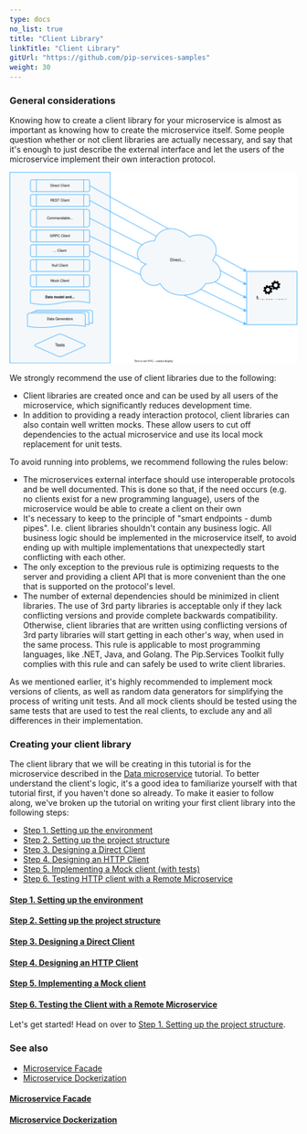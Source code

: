 ```yaml
---
type: docs
no_list: true
title: "Client Library"
linkTitle: "Client Library" 
gitUrl: "https://github.com/pip-services-samples"
weight: 30
---
```


### General considerations

Knowing how to create a client library for your microservice is almost as important as knowing how to create the microservice itself. Some people question whether or not client libraries are actually necessary, and say that it's enough to just describe the external interface and let the users of the microservice implement their own interaction protocol.

![Client Library Diagram](./figure1.svg)

We strongly recommend the use of client libraries due to the following:

- Client libraries are created once and can be used by all users of the microservice, which significantly reduces development time.
- In addition to providing a ready interaction protocol, client libraries can also contain well written mocks. These allow users to cut off dependencies to the actual microservice and use its local mock replacement for unit tests.

To avoid running into problems, we recommend following the rules below:

- The microservices external interface should use interoperable protocols and be well documented. This is done so that, if the need occurs (e.g. no clients exist for a new programming language), users of the microservice would be able to create a client on their own
- It's necessary to keep to the principle of "smart endpoints - dumb pipes". I.e. client libraries shouldn't contain any business logic. All business logic should be implemented in the microservice itself, to avoid ending up with multiple implementations that unexpectedly start conflicting with each other.
- The only exception to the previous rule is optimizing requests to the server and providing a client API that is more convenient than the one that is supported on the protocol's level.
- The number of external dependencies should be minimized in client libraries. The use of 3rd party libraries is acceptable only if they lack conflicting versions and provide complete backwards compatibility. Otherwise, client libraries that are written using conflicting versions of 3rd party libraries will start getting in each other's way, when used in the same process. This rule is applicable to most programming languages, like .NET, Java, and Golang. The Pip.Services Toolkit fully complies with this rule and can safely be used to write client libraries.

As we mentioned earlier, it's highly recommended to implement mock versions of clients, as well as random data generators for simplifying the process of writing unit tests. And all mock clients should be tested using the same tests that are used to test the real clients, to exclude any and all differences in their implementation.


### Creating your client library

The client library that we will be creating in this tutorial is for the microservice described in the [Data microservice](../data_microservice) tutorial. To better understand the client's logic, it's a good idea to familiarize yourself with that tutorial first, if you haven't done so already. 
To make it easier to follow along, we've broken up the tutorial on writing your first client library into the following steps:

- [Step 1. Setting up the environment](step0)
- [Step 2. Setting up the project structure](step1)
- [Step 3. Designing a Direct Client](step2)
- [Step 4. Designing an HTTP Client](step3)
- [Step 5. Implementing a Mock client (with tests)](step4)
- [Step 6. Testing HTTP client with a Remote Microservice](step5)

<span class="hide-title-link">

#### [Step 1. Setting up the environment](step0)
#### [Step 2. Setting up the project structure](step1)
#### [Step 3. Designing a Direct Client](step2)
#### [Step 4. Designing an HTTP Client](step3)
#### [Step 5. Implementing a Mock client](step4)
#### [Step 6. Testing the Client with a Remote Microservice](step5)

</span>

Let's get started! Head on over to [Step 1. Setting up the project structure](step1).

### See also

- [Microservice Facade](../microservice_facade)
- [Microservice Dockerization](../microservice_dockerization)

<span class="hide-title-link">

#### [Microservice Facade](../microservice_facade)
#### [Microservice Dockerization](../microservice_dockerization)

</span>
